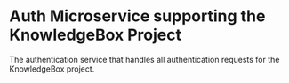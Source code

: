 # Auth Microservice supporting the KnowledgeBox Project
The authentication service that handles all authentication requests for the KnowledgeBox project. 
